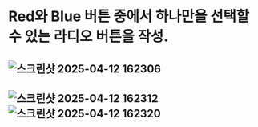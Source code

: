 # Red와 Blue 버튼 중에서 하나만을 선택할 수 있는 라디오 버튼을 작성.

## ![스크린샷 2025-04-12 162306](https://github.com/user-attachments/assets/47b69ac0-fbf9-4148-b3fa-7c088d9c9ff3)
## ![스크린샷 2025-04-12 162312](https://github.com/user-attachments/assets/e59c65e4-40ec-40fc-8e7f-219f41b3e5b8)![스크린샷 2025-04-12 162320](https://github.com/user-attachments/assets/ca85a639-0cca-4303-b922-41bfbf8efa78)
